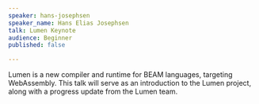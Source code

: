 ```yaml
---
speaker: hans-josephsen
speaker_name: Hans Elias Josephsen
talk: Lumen Keynote
audience: Beginner
published: false

---
```

<p>Lumen is a new compiler and runtime for BEAM languages, targeting WebAssembly. This talk will serve as an introduction to the Lumen project, along with a progress update from the Lumen team.</p>